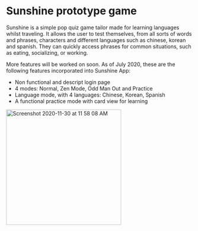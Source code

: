 #  Sunshine prototype game

Sunshine is a simple pop quiz game tailor made for learning languages whilst traveling. It allows the user to test themselves, from all sorts of words and phrases, characters and different languages such as chinese, korean and spanish. They can quickly access phrases for common situations, such as eating, socializing, or working.

More features will be worked on soon. As of July 2020, these are the following features incorporated into Sunshine App:
* Non functional and descript login page
* 4 modes: Normal, Zen Mode, Odd Man Out and Practice
* Language mode, with 4 languages: Chinese, Korean, Spanish
* A functional practice mode with card view for learning

<img width="310" alt="Screenshot 2020-11-30 at 11 58 08 AM" src="https://user-images.githubusercontent.com/57174326/100567417-5e99fa80-3303-11eb-8ea1-884fba48a1fc.png">



